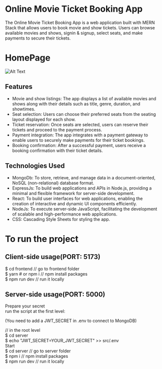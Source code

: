 # Online Movie Ticket Booking App

The Online Movie Ticket Booking App is a web application built with MERN Stack that allows users to book movie and show tickets. Users can browse available movies and shows, signin & signup, select seats, and make payments to secure their tickets.

# HomePage

![Alt Text](/frontend/public/screencapture-localhost-5173-2024-04-30-14_26_03.png)

## Features

- Movie and show listings: The app displays a list of available movies and shows along with their details such as title, genre, duration, and showtimes.
- Seat selection: Users can choose their preferred seats from the seating layout displayed for each show.
- Ticket reservation: Once seats are selected, users can reserve their tickets and proceed to the payment process.
- Payment integration: The app integrates with a payment gateway to enable users to securely make payments for their ticket bookings.
- Booking confirmation: After a successful payment, users receive a booking confirmation with their ticket details.

## Technologies Used

- MongoDb: To store, retrieve, and manage data in a document-oriented, NoSQL (non-relational) database format.
- ExpressJs: To build web applications and APIs in Node.js, providing a minimal and flexible framework for server-side development.
- React: To build user interfaces for web applications, enabling the creation of interactive and dynamic UI components efficiently.
- NodeJs: To execute server-side JavaScript, facilitating the development of scalable and high-performance web applications.
- CSS: Cascading Style Sheets for styling the app.

# To run the project

## Client-side usage(PORT: 5173) <br />

$ cd frontend // go to frontend folder <br />
$ yarn # or npm i // npm install packages <br />
$ npm run dev // run it locally <br />

## Server-side usage(PORT: 5000)

Prepare your secret <br />
run the script at the first level: <br />

(You need to add a JWT_SECRET in .env to connect to MongoDB) <br />

// in the root level <br />
$ cd server <br />
$ echo "JWT_SECRET=YOUR_JWT_SECRET" >> src/.env <br />
Start <br />
$ cd server // go to server folder <br />
$ npm i // npm install packages <br />
$ npm run dev // run it locally
